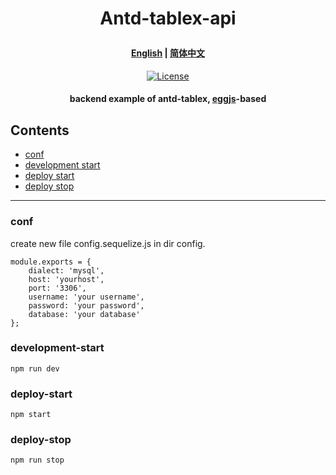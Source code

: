 # <p align="center">Antd-tablex-api</p>

#### <p align="center"> [English](./README.md) | [简体中文](./docs/README.zhCN.md) </p>

<p align="center">
    <a href="https://github.com/mzonghao/antd-tablex-api/blob/master/LICENSE">
        <img src="https://img.shields.io/npm/l/antd-tablex.svg?style=flat-square" alt="License">
    </a>
</p>

#### <p align="center">backend example of antd-tablex, [eggjs](https://github.com/eggjs/egg)-based</p>

## Contents
- [conf](#conf)
- [development start](#development-start)
- [deploy start](#deploy-start)
- [deploy stop](#deploy-stop)
***
### conf
create new file config.sequelize.js in dir config.
```
module.exports = {
    dialect: 'mysql',
    host: 'yourhost',
    port: '3306',
    username: 'your username',
    password: 'your password',
    database: 'your database'
};
```

### development-start
```
npm run dev
```

### deploy-start
```
npm start
```

### deploy-stop
```
npm run stop
```
